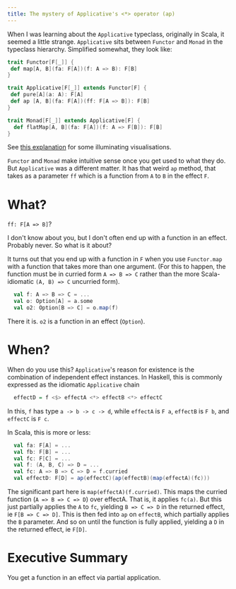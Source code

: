 ```yaml
---
title: The mystery of Applicative's <*> operator (ap)
---
```


When I was learning about the `Applicative` typeclass, originally in Scala, it seemed a little strange. 
`Applicative` sits between `Functor` and `Monad` in the typeclass hierarchy.
Simplified somewhat, they look like:
```scala
trait Functor[F[_]] {
 def map[A, B](fa: F[A])(f: A => B): F[B]
}

trait Applicative[F[_]] extends Functor[F] {
 def pure[A](a: A): F[A]
 def ap [A, B](fa: F[A])(ff: F[A => B]): F[B]
}

trait Monad[F[_]] extends Applicative[F] {
  def flatMap[A, B](fa: F[A])(f: A => F[B]): F[B]
}
```

See [this explanation](http://adit.io/posts/2013-04-17-functors,_applicatives,_and_monads_in_pictures.html) for some illuminating visualisations.

`Functor` and `Monad` make intuitive sense once you get used to what they do.
But `Applicative` was a different matter.
It has that weird `ap` method, that takes as a parameter `ff` which is a function from `A` to `B` in the effect `F`.

# What?

`ff: F[A => B]`?

I don't know about you, but I don't often end up with a function in an effect.
Probably never.
So what is it about?

It turns out that you end up with a function in `F` when you use `Functor.map` with a function that takes more than one argument.
(For this to happen, the function must be in curried form `A => B => C` rather than the more Scala-idiomatic `(A, B) => C` uncurried form).
```scala
  val f: A => B => C = ...
  val o: Option[A] = a.some
  val o2: Option[B => C] = o.map(f)
```

There it is. `o2` is a function in an effect (`Option`).

# When?

When do you use this?
`Applicative`'s reason for existence is the combination of independent effect instances.
In Haskell, this is commonly expressed as the idiomatic `Applicative` chain
```haskell
  effectD = f <$> effectA <*> effectB <*> effectC
```
In this, `f` has type `a -> b -> c -> d`, while
`effectA` is `F a`,
`effectB` is `F b`, and
`effectC` is `F c`.

In Scala, this is more or less:
```scala
  val fa: F[A] = ...
  val fb: F[B] = ...
  val fc: F[C] = ...
  val f: (A, B, C) => D = ...
  val fc: A => B => C => D = f.curried
  val effectD: F[D] = ap(effectC)(ap(effectB)(map(effectA)(fc)))
```

The significant part here is `map(effectA)(f.curried)`. 
This maps the curried function (`A => B => C => D`) over effectA.
That is, it applies `fc(a)`.
But this just partially applies the `A` to `fc`, yielding `B => C => D` in the returned effect, ie `F[B => C => D]`.
This is then fed into `ap` on `effectB`, which partially applies the `B` parameter.
And so on until the function is fully applied, yielding a `D` in the returned effect, ie `F[D]`.

# Executive Summary

You get a function in an effect via partial application.
